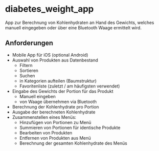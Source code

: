 # diabetes_weight_app
App zur Berechnung von Kohlenhydraten an Hand des Gewichts, welches manuell eingegeben oder über eine Bluetooth Waage ermittelt wird.

## Anforderungen
- Mobile App für iOS (optional Android)
- Auswahl von Produkten aus Datenbestand
    - Filtern
    - Sortieren
    - Suchen
    - in Kategorien aufteilen (Baumstruktur)
    - Favoritenliste (zuletzt / am häufigsten verwendet)
- Eingabe des Gewichts der Portion für das Produkt
    - Manuell eingeben
    - von Waage übernehmen via Bluetooth    
- Berechnung der Kohlenhydrate pro Portion
- Ausgabe der berechneten Kohlenhydrate
- Zusammenstellen eines Menüs:
    - Hinzufügen von Portionen zu Menü
    - Summieren von Portionen für identische Produkte
    - Bearbeiten von Produkten
    - Entfernen von Produkten aus Menü
    - Berechnung der gesamten Kohlenhydrate des Menüs